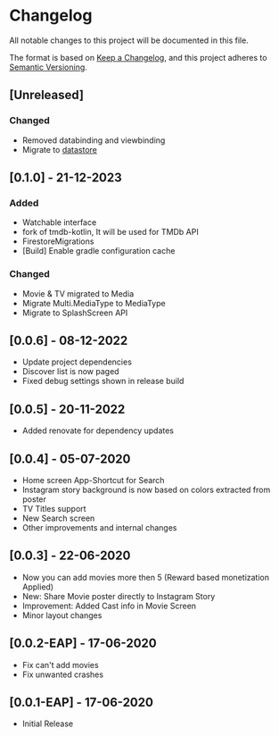 # Changelog

All notable changes to this project will be documented in this file.

The format is based on [Keep a Changelog](https://keepachangelog.com/en/1.0.0/),
and this project adheres to [Semantic Versioning](https://semver.org/spec/v2.0.0.html).

## [Unreleased]

### Changed

- Removed databinding and viewbinding
- Migrate to [datastore](https://developer.android.com/topic/libraries/architecture/datastore)

## [0.1.0] - 21-12-2023

### Added

- Watchable interface
- fork of tmdb-kotlin, It will be used for TMDb API
- FirestoreMigrations
- [Build] Enable gradle configuration cache

### Changed

- Movie & TV migrated to Media
- Migrate Multi.MediaType to MediaType
- Migrate to SplashScreen API

## [0.0.6] - 08-12-2022
- Update project dependencies
- Discover list is now paged
- Fixed debug settings shown in release build

## [0.0.5] - 20-11-2022
- Added renovate for dependency updates

## [0.0.4] - 05-07-2020
- Home screen App-Shortcut for Search
- Instagram story background is now based on colors extracted from poster
- TV Titles support
- New Search screen
- Other improvements and internal changes

## [0.0.3] - 22-06-2020
- Now you can add movies more then 5 (Reward based monetization Applied)
- New: Share Movie poster directly to Instagram Story
- Improvement: Added Cast info in Movie Screen
- Minor layout changes

## [0.0.2-EAP] - 17-06-2020
- Fix can't add movies
- Fix unwanted crashes

## [0.0.1-EAP] - 17-06-2020
- Initial Release
